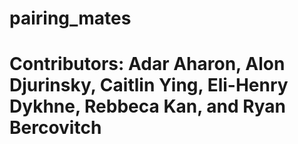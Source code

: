 # pairing_mates

# Contributors: Adar Aharon, Alon Djurinsky, Caitlin Ying, Eli-Henry Dykhne, Rebbeca Kan, and Ryan Bercovitch